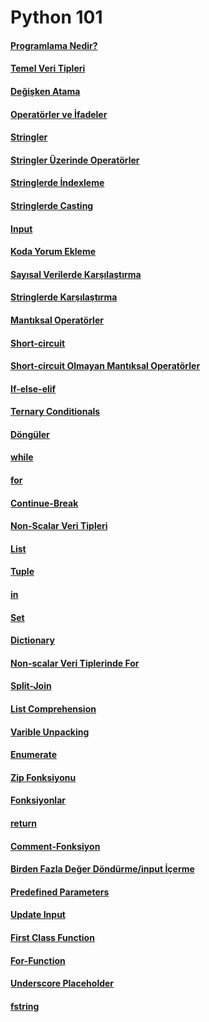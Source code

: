 # Python 101

#### [Programlama Nedir?](programlama-nedir/)

#### [Temel Veri Tipleri](temel-veri-tipleri/)

#### [Değişken Atama](degisken-atama/)
#### [Operatörler ve İfadeler](operator-expression/)
#### [Stringler](stringler/)
 #### [Stringler Üzerinde Operatörler](string-operator/)
#### [Stringlerde İndexleme](string-indexing/)
#### [Stringlerde Casting](string-casting/)
#### [Input](input/)
#### [Koda Yorum Ekleme](yorum/)
#### [Sayısal Verilerde Karşılaştırma](numeric-comparison/)
#### [Stringlerde Karşılaştırma](string-comparison/)
#### [Mantıksal Operatörler](logical-operator/)
#### [Short-circuit](short-circuit/)
#### [Short-circuit Olmayan Mantıksal Operatörler](not-short-circuit/)
#### [If-else-elif](if-else-elif/)
#### [Ternary Conditionals](ternary-conditionals/)
#### [Döngüler](loops/)
#### [while](while/)
#### [for](for/)
#### [Continue-Break](continue-break/)
#### [Non-Scalar Veri Tipleri](non-scalar/)
#### [List](list/)
#### [Tuple](tuple/)
#### [in](in/)
#### [Set](set/)
#### [Dictionary](dictionary/)
#### [Non-scalar Veri Tiplerinde For](non-scalar-for/)
#### [Split-Join](join-split/)
#### [List Comprehension](list-comprehension/)
#### [Varible Unpacking](variable-unpacking/)
#### [Enumerate](enumerate/)
#### [Zip Fonksiyonu](zip/)
#### [Fonksiyonlar](fonksiyon-giris/)
#### [return](return/)
#### [Comment-Fonksiyon](comment-fonksiyon/)
#### [Birden Fazla Değer Döndürme/input İçerme](multiple-input-return/)
#### [Predefined Parameters](predefined-fonksiyon/)
#### [Update Input](update-value-fonksiyon/)
#### [First Class Function](first-class-fonksiyon/)
#### [For-Function](for-fonksiyon/)
#### [Underscore Placeholder](underscore-placeholder/)
#### [fstring](fstring/)

